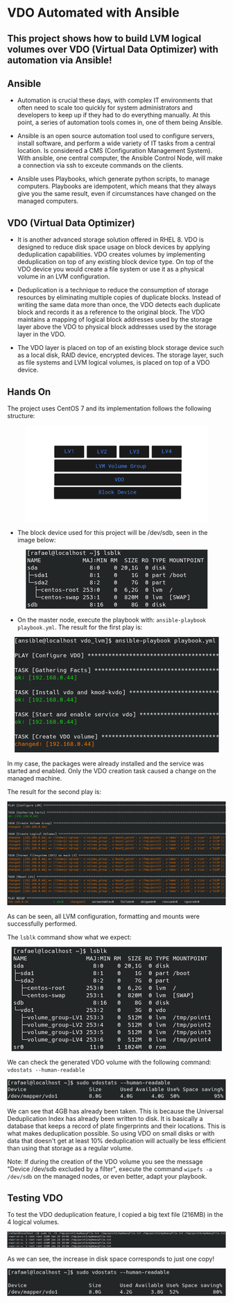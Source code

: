 # VDO Automated with Ansible

## This project shows how to build LVM logical volumes over VDO (Virtual Data Optimizer) with automation via Ansible!

## Ansible
* Automation is crucial these days, with complex IT environments that often need to scale too quickly for system administrators and developers to keep up if they had to do everything manually. At this point, a series of automation tools comes in, one of them being Ansible.

* Ansible is an open source automation tool used to configure servers, install software, and perform a wide variety of IT tasks from a central location. Is considered a CMS (Configuration Management System). With ansible, one central computer, the Ansible Control Node, will make a connection via ssh to exceute commands on the clients. 

* Ansible uses Playbooks, which generate python scripts, to manage computers. Playbooks are idempotent, which means that they always give you the same result, even if circumstances have changed on the managed computers.

## VDO (Virtual Data Optimizer)
* It is another advanced storage solution offered in RHEL 8. VDO is designed to reduce disk space usage on block devices by applying deduplication capabilities. VDO creates volumes by implementing deduplication on top of any existing block device type. On top of the VDO device you would create a file system or use it as a physical volume in an LVM configuration.

* Deduplication is a technique to reduce the consumption of storage resources by eliminating multiple copies of duplicate blocks. Instead of writing the same data more than once, the VDO detects each duplicate block and records it as a reference to the original block. The VDO maintains a mapping of logical block addresses used by the storage layer above the VDO to physical block addresses used by the storage layer in the VDO.

* The VDO layer is placed on top of an existing block storage device such as a local disk, RAID device, encrypted devices. The storage layer, such as file systems and LVM logical volumes, is placed on top of a VDO device.


## Hands On
The project uses CentOS 7 and its implementation follows the following structure:

<p align="center">
  <img src="images/structure.png"/>
</p>


* The block device used for this project will be /dev/sdb, seen in the image below:
<p align="center">
  <img src="images/lsblk1.png"/>
</p>

- On the master node, execute the playbook with: `ansible-playbook playbook.yml`. 
The result for the first play is:
<p align="center">
  <img src="images/task1.png"/>
</p>
In my case, the packages were already installed and the service was started and enabled. Only the VDO creation task caused a change on the managed machine.

The result for the second play is:
<p align="center">
  <img src="images/task2.png"/>
</p>

As can be seen, all LVM configuration, formatting and mounts were successfully performed.

The `lsblk` command show what we expect:
<p align="center">
  <img src="images/lsblk2.png"/>
</p>



We can check the generated VDO volume with the following command: `vdostats --human-readable`
<p align="center">
  <img src="images/vdostats1.png"/>
</p>

We can see that 4GB has already been taken. This is because the Universal Deduplication Index has already been written to disk. It is basically a database that keeps a record of plate fingerprints and their locations. This is what makes deduplication possible. So using VDO on small disks or with data that doesn't get at least 10% deduplication will actually be less efficient than using that storage as a regular volume.


Note: If during the creation of the VDO volume you see the message "Device /dev/sdb excluded by a filter", execute the command `wipefs -a /dev/sdb` on the managed nodes, or even better, adapt your playbook.


## Testing VDO

To test the VDO deduplication feature, I copied a big text file (216MB) in the 4 logical volumes.
<p align="center">
  <img src="images/ls.png"/>
</p>


As we can see, the increase in disk space corresponds to just one copy!
<p align="center">
  <img src="images/vdostats2.png"/>
</p>



